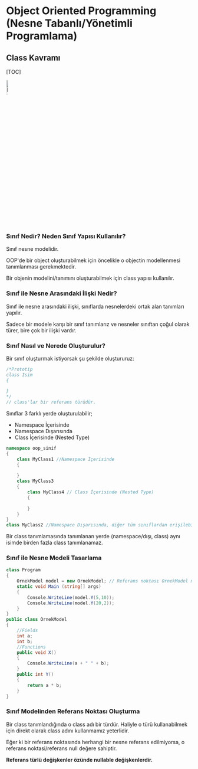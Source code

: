 # Object Oriented Programming (Nesne Tabanlı/Yönetimli Programlama)

## Class Kavramı

[TOC]


<img src = https://github.com/trukafatsum/CSharpNotlarim/blob/main/OOP/%C4%B0lgili%20Ders%20QR/01-QR.png width=10% alt="İlgili Video İçeriği QR" />

### Sınıf Nedir? Neden Sınıf  Yapısı Kullanılır?

Sınıf nesne modelidir.

OOP'de bir object oluşturabilmek için öncelikle o objectin modellenmesi tanımlanması gerekmektedir.

Bir objenin modelini/tanımını oluşturabilmek için class yapısı kullanılır.



### Sınıf ile Nesne Arasındaki İlişki Nedir?

Sınıf ile nesne arasındaki ilişki, sınıflarda nesnelerdeki ortak alan tanımları yapılır.

Sadece bir modele karşı bir sınıf tanımlarız ve nesneler sınıftan çoğul olarak türer, bire çok bir ilişki vardır.



### Sınıf Nasıl ve Nerede Oluşturulur?

Bir sınıf oluşturmak istiyorsak şu şekilde oluştururuz:

```csharp
/*Prototip 
class Isim
{
    
}
*/
// class'lar bir referans türüdür.
```



Sınıflar 3 farklı yerde oluşturulabilir;

* Namespace İçerisinde
* Namespace Dışarısında
* Class İçerisinde (Nested Type)

```csharp
namespace oop_sinif
{
    class MyClass1 //Namespace İçerisinde
    {
        
    }
    class MyClass3
    {
        class MyClass4 // Class İçerisinde (Nested Type)
        {
            
        }
    }
}
class MyClass2 //Namespace Dışarısında, diğer tüm sınıflardan erişilebilir.
```

Bir class tanımlamasında tanımlanan yerde (namespace/dışı, class) aynı isimde birden fazla class tanımlanamaz.



### Sınıf ile Nesne Modeli Tasarlama

```csharp
class Program
{
    OrnekModel model = new OrnekModel; // Referans noktası OrnekModel model; Referans alarak nesne oluşturma OrnekModel model = new OrnekModel;
    static void Main (string[] args)
    {
        Console.WriteLine(model.Y(5,10));
        Console.WriteLine(model.Y(20,2));
    }
}
public class OrnekModel
{
    //Fields
    int a;
    int b;
    //Functions
    public void X()
    {
        Console.WriteLine(a + " " + b);
    }
    public int Y()
    {
        return a * b;
    }
}
```



### Sınıf Modelinden Referans Noktası Oluşturma

Bir class tanımlandığında o class adı bir türdür. Haliyle o türü kullanabilmek için direkt olarak class adını kullanmamız yeterlidir.

Eğer ki bir referans noktasında herhangi bir nesne referans edilmiyorsa, o referans noktasi/referans null değere sahiptir.

**Referans türlü değişkenler özünde nullable değişkenlerdir.**



